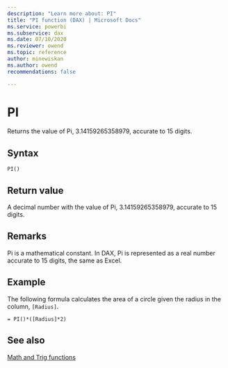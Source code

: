 ```yaml
---
description: "Learn more about: PI"
title: "PI function (DAX) | Microsoft Docs"
ms.service: powerbi 
ms.subservice: dax 
ms.date: 07/10/2020
ms.reviewer: owend
ms.topic: reference
author: minewiskan
ms.author: owend 
recommendations: false

---
```

# PI

Returns the value of Pi, 3.14159265358979, accurate to 15 digits.  
  
## Syntax  
  
```dax
PI()  
```
  
## Return value

A decimal number with the value of Pi, 3.14159265358979, accurate to 15 digits.  
  
## Remarks

Pi is a mathematical constant. In DAX, Pi is represented as a real number accurate to 15 digits, the same as Excel.  
  
## Example

The following formula calculates the area of a circle given the radius in the column, `[Radius]`.  
  
```dax
= PI()*([Radius]*2)  
```
  
## See also

[Math and Trig functions](math-and-trig-functions-dax.md)  
